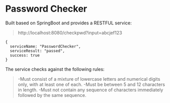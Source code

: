 # Password Checker

Built based on SpringBoot and provides a RESTFUL service:

> http://localhost:8080/checkpwd?input=abcjef123
```
{
  serviceName: "PasswordChecker",
  serviceResult: "passed",
  success: true
}
```

The service checks against the following rules:
> -Must consist of a mixture of lowercase letters and numerical digits only, with at least one of each.
> -Must be between 5 and 12 characters in length.
> -Must not contain any sequence of characters immediately followed by the same sequence.


